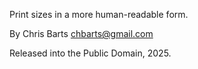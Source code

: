 Print sizes in a more human-readable form.

By Chris Barts <chbarts@gmail.com>

Released into the Public Domain, 2025.

